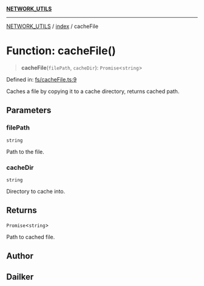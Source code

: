 [**NETWORK_UTILS**](../../README.md)

***

[NETWORK_UTILS](../../README.md) / [index](../README.md) / cacheFile

# Function: cacheFile()

> **cacheFile**(`filePath`, `cacheDir`): `Promise`\<`string`\>

Defined in: [fs/cacheFile.ts:9](https://github.com/dailker/everyutil/blob/26e2bb73429918cf0d08899e9efd90b82a42c92e/src/fs/cacheFile.ts#L9)

Caches a file by copying it to a cache directory, returns cached path.

## Parameters

### filePath

`string`

Path to the file.

### cacheDir

`string`

Directory to cache into.

## Returns

`Promise`\<`string`\>

Path to cached file.

## Author

## Dailker

